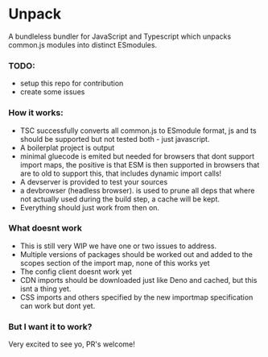 # Unpack
A bundleless bundler for JavaScript and Typescript which unpacks common.js modules into distinct ESmodules.

### TODO:
- setup this repo for contribution
- create some issues

### How it works:
- TSC successfully converts all common.js to ESmodule format, js and ts should be supported but not tested both - just javascript.
- A boilerplat project is output
- minimal gluecode is emited but needed for browsers that dont support import maps, the positive is that ESM is then supported in browsers that are to old to support this, that includes dynamic import calls!
- A devserver is provided to test your sources
- a devbrowser (headless browser). is used to prune all deps that where not actually used during the build step, a cache will be kept.
- Everything should just work from then on.

### What doesnt work
- This is still very WIP we have one or two issues to address.
- Multiple versions of packages should be worked out and added to the scopes section of the import map, none of this works yet
- The config client doesnt work yet
- CDN imports should be downloaded just like Deno and cached, but this isnt a thing yet.
- CSS imports and others specified by the new importmap specification can work but dont yet.

### But I want it to work?
Very excited to see yo, PR's welcome!
